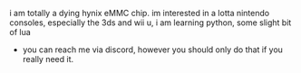 i am totally a dying hynix eMMC chip.
im interested in a lotta nintendo consoles, especially the 3ds and wii u,
i am learning python, some slight bit of lua
- you can reach me via discord, however you should only do that if you really need it. 

